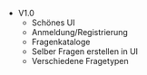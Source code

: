 - V1.0
	- Schönes UI
	- Anmeldung/Registrierung
	- Fragenkataloge
	- Selber Fragen erstellen in UI
	- Verschiedene Fragetypen